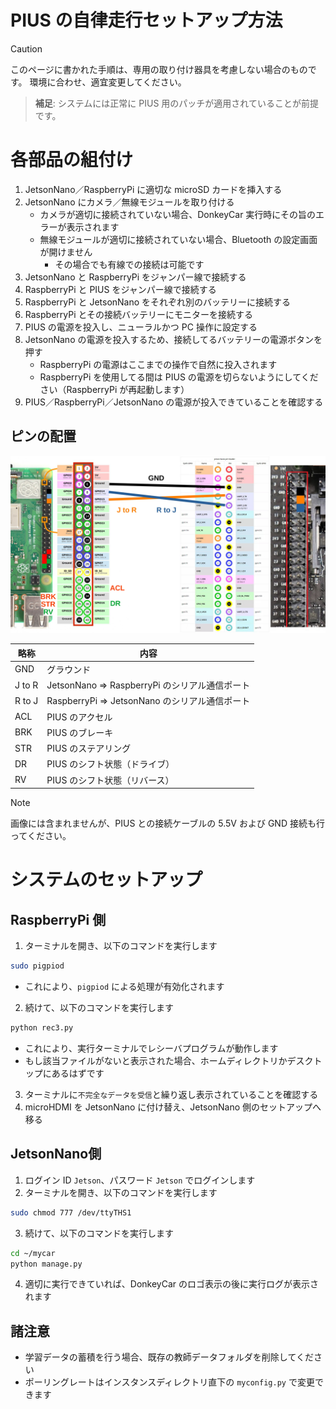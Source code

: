 # PIUS の自律走行セットアップ方法

> [!CAUTION]
> このページに書かれた手順は、専用の取り付け器具を考慮しない場合のものです。
> 環境に合わせ、適宜変更してください。

> **補足**: システムには正常に PIUS 用のパッチが適用されていることが前提です。

# 各部品の組付け
1. JetsonNano／RaspberryPi に適切な microSD カードを挿入する
2. JetsonNano にカメラ／無線モジュールを取り付ける
    - カメラが適切に接続されていない場合、DonkeyCar 実行時にその旨のエラーが表示されます
    - 無線モジュールが適切に接続されていない場合、Bluetooth の設定画面が開けません
        - その場合でも有線での接続は可能です
3. JetsonNano と RaspberryPi をジャンパー線で接続する
4. RaspberryPi と PIUS をジャンパー線で接続する
5. RaspberryPi と JetsonNano をそれぞれ別のバッテリーに接続する
6. RaspberryPi とその接続バッテリーにモニターを接続する
7. PIUS の電源を投入し、ニューラルかつ PC 操作に設定する
8. JetsonNano の電源を投入するため、接続してるバッテリーの電源ボタンを押す
    - RaspberryPi の電源はここまでの操作で自然に投入されます
    - RaspberryPi を使用してる間は PIUS の電源を切らないようにしてください（RaspberryPi が再起動します）
9. PIUS／RaspberryPi／JetsonNano の電源が投入できていることを確認する

## ピンの配置

![ピンの配置](assets/pin-connection.jpg)

| 略称   | 内容                                           | 
| ------ | ---------------------------------------------- | 
| GND    | グラウンド                                     | 
| J to R | JetsonNano ⇒ RaspberryPi のシリアル通信ポート | 
| R to J | RaspberryPi ⇒ JetsonNano のシリアル通信ポート | 
| ACL    | PIUS のアクセル                                | 
| BRK    | PIUS のブレーキ                                | 
| STR    | PIUS のステアリング                            | 
| DR     | PIUS のシフト状態（ドライブ）                  | 
| RV     | PIUS のシフト状態（リバース）                  | 

> [!NOTE]
> 画像には含まれませんが、PIUS との接続ケーブルの 5.5V および GND 接続も行ってください。

# システムのセットアップ
## RaspberryPi 側
1. ターミナルを開き、以下のコマンドを実行します

```bash
sudo pigpiod
```

- これにより、`pigpiod` による処理が有効化されます

2. 続けて、以下のコマンドを実行します

```bash
python rec3.py
```

- これにより、実行ターミナルでレシーバプログラムが動作します
- もし該当ファイルがないと表示された場合、ホームディレクトリかデスクトップにあるはずです

3. ターミナルに`不完全なデータを受信`と繰り返し表示されていることを確認する
4. microHDMI を JetsonNano に付け替え、JetsonNano 側のセットアップへ移る

## JetsonNano側
1. ログイン ID `Jetson`、パスワード `Jetson` でログインします
2. ターミナルを開き、以下のコマンドを実行します

```bash
sudo chmod 777 /dev/ttyTHS1
```

3. 続けて、以下のコマンドを実行します

```bash
cd ~/mycar
python manage.py
```

4. 適切に実行できていれば、DonkeyCar のロゴ表示の後に実行ログが表示されます

## 諸注意

- 学習データの蓄積を行う場合、既存の教師データフォルダを削除してください
- ポーリングレートはインスタンスディレクトリ直下の `myconfig.py` で変更できます
